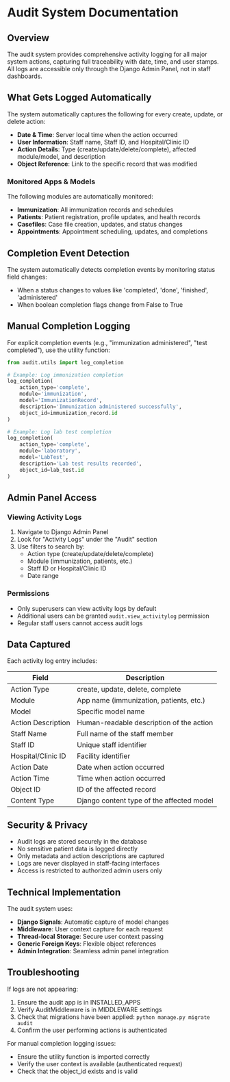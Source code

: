 # Audit System Documentation

## Overview

The audit system provides comprehensive activity logging for all major system actions, capturing full traceability with date, time, and user stamps. All logs are accessible only through the Django Admin Panel, not in staff dashboards.

## What Gets Logged Automatically

The system automatically captures the following for every create, update, or delete action:

- **Date & Time**: Server local time when the action occurred
- **User Information**: Staff name, Staff ID, and Hospital/Clinic ID
- **Action Details**: Type (create/update/delete/complete), affected module/model, and description
- **Object Reference**: Link to the specific record that was modified

### Monitored Apps & Models

The following modules are automatically monitored:
- **Immunization**: All immunization records and schedules
- **Patients**: Patient registration, profile updates, and health records
- **Casefiles**: Case file creation, updates, and status changes
- **Appointments**: Appointment scheduling, updates, and completions

## Completion Event Detection

The system automatically detects completion events by monitoring status field changes:
- When a status changes to values like 'completed', 'done', 'finished', 'administered'
- When boolean completion flags change from False to True

## Manual Completion Logging

For explicit completion events (e.g., "immunization administered", "test completed"), use the utility function:

```python
from audit.utils import log_completion

# Example: Log immunization completion
log_completion(
    action_type='complete',
    module='immunization',
    model='ImmunizationRecord',
    description='Immunization administered successfully',
    object_id=immunization_record.id
)

# Example: Log lab test completion
log_completion(
    action_type='complete',
    module='laboratory',
    model='LabTest',
    description='Lab test results recorded',
    object_id=lab_test.id
)
```

## Admin Panel Access

### Viewing Activity Logs

1. Navigate to Django Admin Panel
2. Look for "Activity Logs" under the "Audit" section
3. Use filters to search by:
   - Action type (create/update/delete/complete)
   - Module (immunization, patients, etc.)
   - Staff ID or Hospital/Clinic ID
   - Date range

### Permissions

- Only superusers can view activity logs by default
- Additional users can be granted `audit.view_activitylog` permission
- Regular staff users cannot access audit logs

## Data Captured

Each activity log entry includes:

| Field | Description |
|-------|-------------|
| Action Type | create, update, delete, complete |
| Module | App name (immunization, patients, etc.) |
| Model | Specific model name |
| Action Description | Human-readable description of the action |
| Staff Name | Full name of the staff member |
| Staff ID | Unique staff identifier |
| Hospital/Clinic ID | Facility identifier |
| Action Date | Date when action occurred |
| Action Time | Time when action occurred |
| Object ID | ID of the affected record |
| Content Type | Django content type of the affected model |

## Security & Privacy

- Audit logs are stored securely in the database
- No sensitive patient data is logged directly
- Only metadata and action descriptions are captured
- Logs are never displayed in staff-facing interfaces
- Access is restricted to authorized admin users only

## Technical Implementation

The audit system uses:
- **Django Signals**: Automatic capture of model changes
- **Middleware**: User context capture for each request
- **Thread-local Storage**: Secure user context passing
- **Generic Foreign Keys**: Flexible object references
- **Admin Integration**: Seamless admin panel integration

## Troubleshooting

If logs are not appearing:
1. Ensure the audit app is in INSTALLED_APPS
2. Verify AuditMiddleware is in MIDDLEWARE settings
3. Check that migrations have been applied: `python manage.py migrate audit`
4. Confirm the user performing actions is authenticated

For manual completion logging issues:
- Ensure the utility function is imported correctly
- Verify the user context is available (authenticated request)
- Check that the object_id exists and is valid